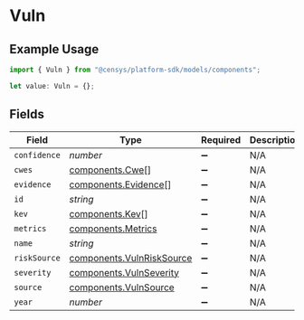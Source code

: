 # Vuln

## Example Usage

```typescript
import { Vuln } from "@censys/platform-sdk/models/components";

let value: Vuln = {};
```

## Fields

| Field                                                                  | Type                                                                   | Required                                                               | Description                                                            |
| ---------------------------------------------------------------------- | ---------------------------------------------------------------------- | ---------------------------------------------------------------------- | ---------------------------------------------------------------------- |
| `confidence`                                                           | *number*                                                               | :heavy_minus_sign:                                                     | N/A                                                                    |
| `cwes`                                                                 | [components.Cwe](../../models/components/cwe.md)[]                     | :heavy_minus_sign:                                                     | N/A                                                                    |
| `evidence`                                                             | [components.Evidence](../../models/components/evidence.md)[]           | :heavy_minus_sign:                                                     | N/A                                                                    |
| `id`                                                                   | *string*                                                               | :heavy_minus_sign:                                                     | N/A                                                                    |
| `kev`                                                                  | [components.Kev](../../models/components/kev.md)[]                     | :heavy_minus_sign:                                                     | N/A                                                                    |
| `metrics`                                                              | [components.Metrics](../../models/components/metrics.md)               | :heavy_minus_sign:                                                     | N/A                                                                    |
| `name`                                                                 | *string*                                                               | :heavy_minus_sign:                                                     | N/A                                                                    |
| `riskSource`                                                           | [components.VulnRiskSource](../../models/components/vulnrisksource.md) | :heavy_minus_sign:                                                     | N/A                                                                    |
| `severity`                                                             | [components.VulnSeverity](../../models/components/vulnseverity.md)     | :heavy_minus_sign:                                                     | N/A                                                                    |
| `source`                                                               | [components.VulnSource](../../models/components/vulnsource.md)         | :heavy_minus_sign:                                                     | N/A                                                                    |
| `year`                                                                 | *number*                                                               | :heavy_minus_sign:                                                     | N/A                                                                    |
